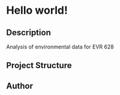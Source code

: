 # Hello world!

## Description

Analysis of environmental data for EVR 628

## Project Structure 

## Author 
